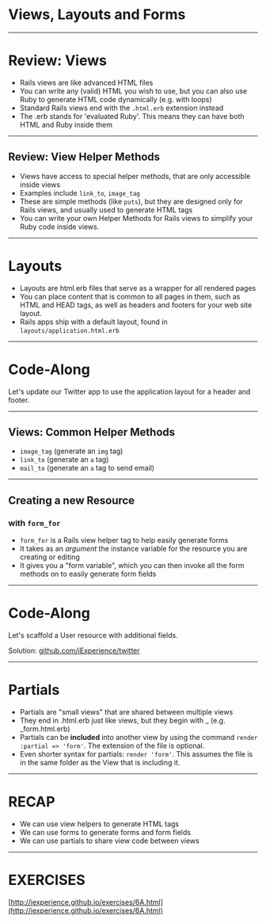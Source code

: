 # Views, Layouts and Forms

---
# Review: Views

* Rails views are like advanced HTML files
* You can write any (valid) HTML you wish to use, but you can also use Ruby to generate HTML code dynamically (e.g. with loops)
* Standard Rails views end with the ```.html.erb``` extension instead
* The .erb stands for 'evaluated Ruby'. This means they can have both HTML and Ruby inside them

---

## Review: View Helper Methods

* Views have access to special helper methods, that are only accessible inside views
* Examples include ```link_to```, ```image_tag```
* These are simple methods (like ```puts```), but they are designed only for Rails views, and usually used to generate HTML tags
* You can write your own Helper Methods for Rails views to simplify your Ruby code inside views.

---

# Layouts

* Layouts are html.erb files that serve as a wrapper for all rendered pages
* You can place content that is common to all pages in them, such as HTML and HEAD tags, as well as headers and footers for your web site layout.
* Rails apps ship with a default layout, found in ```layouts/application.html.erb```

---
# Code-Along

Let's update our Twitter app to use the application layout for a header and footer.

---

## Views: Common Helper Methods

* ```image_tag``` (generate an ```img``` tag)
* ```link_to``` (generate an ```a``` tag)
* ```mail_to``` (generate an ```a``` tag to send email)

---

## Creating a new Resource
### with ```form_for```

* ```form_for``` is a Rails view helper tag to help easily generate forms
* It takes as an *argument* the instance variable for the resource you are creating or editing
* It gives you a "form variable", which you can then invoke all the form methods on to easily generate form fields

---
# Code-Along

Let's scaffold a User resource with additional fields.

Solution: [github.com/iExperience/twitter](https://github.com/iExperience/twitter/tree/49717b205db6cbb3a6a3970e92ad453415f294d1)

---

# Partials

* Partials are "small views" that are shared between multiple views
* They end in .html.erb just like views, but they begin with _ (e.g. _form.html.erb)
* Partials can be __included__ into another view by using the command ```render :partial => 'form'```. The extension of the file is optional.
* Even shorter syntax for partials: ```render 'form'```. This assumes the file is in the same folder as the View that is including it.

---
# RECAP

* We can use view helpers to generate HTML tags
* We can use forms to generate forms and form fields
* We can use partials to share view code between views

---

# EXERCISES

[http://iexperience.github.io/exercises/6A.html](http://iexperience.github.io/exercises/6A.html)